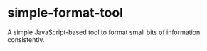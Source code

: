 # simple-format-tool
A simple JavaScript-based tool to format small bits of information consistently.
